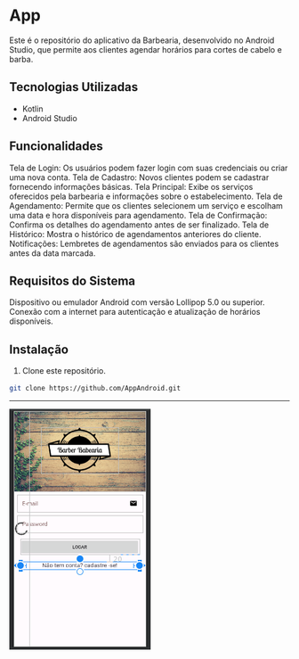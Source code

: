 # App

Este é o repositório do aplicativo da Barbearia, desenvolvido no Android Studio, que permite aos clientes agendar horários para cortes de cabelo e barba.



## Tecnologias Utilizadas

- Kotlin
- Android Studio 


## Funcionalidades

Tela de Login: Os usuários podem fazer login com suas credenciais ou criar uma nova conta.
Tela de Cadastro: Novos clientes podem se cadastrar fornecendo informações básicas.
Tela Principal: Exibe os serviços oferecidos pela barbearia e informações sobre o estabelecimento.
Tela de Agendamento: Permite que os clientes selecionem um serviço e escolham uma data e hora disponíveis para agendamento.
Tela de Confirmação: Confirma os detalhes do agendamento antes de ser finalizado.
Tela de Histórico: Mostra o histórico de agendamentos anteriores do cliente.
Notificações: Lembretes de agendamentos são enviados para os clientes antes da data marcada.

## Requisitos do Sistema

Dispositivo ou emulador Android com versão Lollipop 5.0 ou superior.
Conexão com a internet para autenticação e atualização de horários disponíveis.

## Instalação

1. Clone este repositório.

```bash
git clone https://github.com/AppAndroid.git

```
---

<img src="./img/screen.png" >